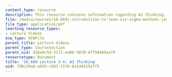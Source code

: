```yaml
---
content_type: resource
description: This resource contains information regarding A3 thinking.
file: /media/courses/16-660j-introduction-to-lean-six-sigma-methods-january-iap-2012/790c29aba035c8d315706a1d4415a7f5_MIT16_660JIAP12_3-4.pdf
file_type: application/pdf
learning_resource_types:
- Lecture Videos
ocw_type: OCWFile
parent_title: Lecture Videos
parent_type: CourseSection
parent_uid: 41be8c54-3171-ea80-5878-4f750489aaf0
resourcetype: Document
title: '16.660 Lecture 3-4: A3 Thinking'
uid: 790c29ab-a035-c8d3-1570-6a1d4415a7f5
---
```


